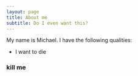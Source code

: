 ```yaml
---
layout: page
title: About me
subtitle: Do I even want this?
---
```


My name is Michael. I have the following qualities:

- I want to die

### kill me
